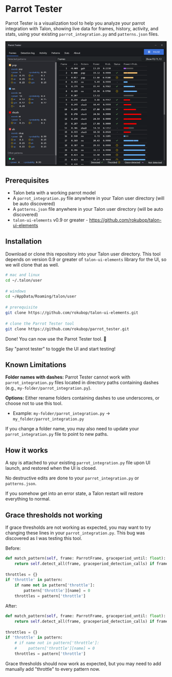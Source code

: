 # Parrot Tester

Parrot Tester is a visualization tool to help you analyze your parrot integration with Talon, showing live data for frames, history, activity, and stats, using your existing `parrot_integration.py` and `patterns.json` files.

![preview](preview.png)

## Prerequisites
- Talon beta with a working parrot model
- A `parrot_integration.py` file anywhere in your Talon user directory (will be auto discovered)
- A `patterns.json` file anywhere in your Talon user directory (will be auto discovered)
- `talon-ui-elements` v0.9 or greater - https://github.com/rokubop/talon-ui-elements

## Installation

Download or clone this repository into your Talon user directory. This tool depends on version 0.9 or greater of `talon-ui-elements` library for the UI, so we will clone that as well.

```bash
# mac and linux
cd ~/.talon/user

# windows
cd ~/AppData/Roaming/talon/user

# prerequisite
git clone https://github.com/rokubop/talon-ui-elements.git

# clone the Parrot Tester tool
git clone https://github.com/rokubop/parrot_tester.git
```

Done! You can now use the Parrot Tester tool. 🎉

Say "parrot tester" to toggle the UI and start testing!

## Known Limitations
**Folder names with dashes:** Parrot Tester cannot work with `parrot_integration.py` files located in directory paths containing dashes (e.g., `my-folder/parrot_integration.py`).

**Options:** Either rename folders containing dashes to use underscores, or choose not to use this tool.
- Example: `my-folder/parrot_integration.py` → `my_folder/parrot_integration.py`

If you change a folder name, you may also need to update your `parrot_integration.py` file to point to new paths.

## How it works

A spy is attached to your existing `parrot_integration.py` file upon UI launch, and restored when the UI is closed.

No destructive edits are done to your `parrot_integration.py` or `patterns.json`.

If you somehow get into an error state, a Talon restart will restore everything to normal.

## Grace thresholds not working

If grace thresholds are not working as expected, you may want to try changing these lines in your `parrot_integration.py`. This bug was discovered as I was testing this tool.

Before:
```python
def match_pattern(self, frame: ParrotFrame, graceperiod_until: float):
    return self.detect_all(frame, graceperiod_detection_calls) if frame.ts < graceperiod_until else self.detect_all(frame, detection_calls)

throttles = {}
if 'throttle' in pattern:
    if name not in pattern['throttle']:
        pattern['throttle'][name] = 0
    throttles = pattern['throttle']
```

After:
```python
def match_pattern(self, frame: ParrotFrame, graceperiod_until: float):
    return self.detect_all(frame, graceperiod_detection_calls) if frame.ts < graceperiod_until else self.detect_all(frame, detection_calls)

throttles = {}
if 'throttle' in pattern:
    # if name not in pattern['throttle']:
    #     pattern['throttle'][name] = 0
    throttles = pattern['throttle']
```

Grace thresholds should now work as expected, but you may need to add manually add "throttle" to every pattern now.